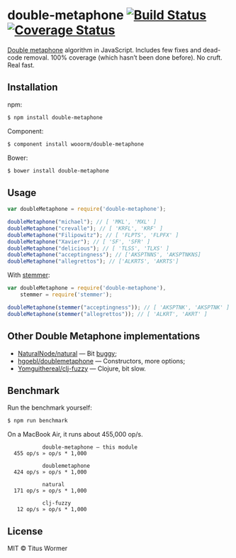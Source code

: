 # double-metaphone [![Build Status](https://img.shields.io/travis/wooorm/double-metaphone.svg?style=flat)](https://travis-ci.org/wooorm/double-metaphone) [![Coverage Status](https://img.shields.io/coveralls/wooorm/double-metaphone.svg?style=flat)](https://coveralls.io/r/wooorm/double-metaphone?branch=master)

[Double metaphone](http://en.wikipedia.org/wiki/metaphone) algorithm in JavaScript. Includes few fixes and dead-code removal. 100% coverage (which hasn’t been done before). No cruft. Real fast.

## Installation

npm:
```sh
$ npm install double-metaphone
```

Component:
```sh
$ component install wooorm/double-metaphone
```

Bower:
```sh
$ bower install double-metaphone
```

## Usage

```js
var doubleMetaphone = require('double-metaphone');

doubleMetaphone("michael"); // [ 'MKL', 'MXL' ]
doubleMetaphone("crevalle"); // [ 'KRFL', 'KRF' ]
doubleMetaphone("Filipowitz"); // [ 'FLPTS', 'FLPFX' ]
doubleMetaphone("Xavier"); // [ 'SF', 'SFR' ]
doubleMetaphone("delicious"); // [ 'TLSS', 'TLXS' ]
doubleMetaphone("acceptingness"); // ['AKSPTNNS', 'AKSPTNKNS]
doubleMetaphone("allegrettos"); // ['ALKRTS', 'AKRTS']
```

With [stemmer](https://github.com/wooorm/stemmer):
```js
var doubleMetaphone = require('double-metaphone'),
    stemmer = require('stemmer');

doubleMetaphone(stemmer("acceptingness")); // [ 'AKSPTNK', 'AKSPTNK' ]
doubleMetaphone(stemmer("allegrettos")); // [ 'ALKRT', 'AKRT' ]
```

## Other Double Metaphone implementations

- [NaturalNode/natural](https://github.com/NaturalNode/natural) — Bit [buggy](https://github.com/NaturalNode/natural/issues/173);
- [hgoebl/doublemetaphone](https://github.com/hgoebl/doublemetaphone) — Constructors, more options;
- [Yomguithereal/clj-fuzzy](https://github.com/Yomguithereal/clj-fuzzy) — Clojure, bit slow.

## Benchmark

Run the benchmark yourself:

```sh
$ npm run benchmark
```

On a MacBook Air, it runs about 455,000 op/s.

```
           double-metaphone — this module
  455 op/s » op/s * 1,000

           doublemetaphone
  424 op/s » op/s * 1,000

           natural
  171 op/s » op/s * 1,000

           clj-fuzzy
   12 op/s » op/s * 1,000
```

## License

MIT © Titus Wormer
